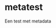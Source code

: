 <div about="https://github.com/pebbe/metatest" typeof="schema:SoftwareSourceCode">
  <h1 property="schema:name">metatest</h1>
  <div property="schema:description">Een test met metadata</div>
</div>
